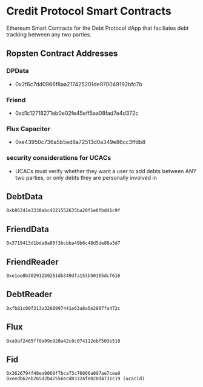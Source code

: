 # Credit Protocol Smart Contracts

Ethereum Smart Contracts for the Debt Protocol dApp that faciliates debt tracking between any two parties.

## Ropsten Contract Addresses
### DPData
* 0x2f6c7dd0966f8aa217425201de970049192bfc7b

### Friend
* 0xd1c12718271eb0e02fe45eff5aa08fad7e4d372c

### Flux Capacitor
* 0xe43950c736a5b5ed6a72513d0a349e86cc3ffdb8


### security considerations for UCACs
* UCACs must verify whether they want a user to add debts between ANY two parties, or only debts they are personally involved in


## DebtData
```
0xb86341e3330abc4221552635ba20f1e6fbd41c9f
```
## FriendData
```
0x3719413d1bda8a80f3bcbba49b6c48d5de88a3d7
```
## FriendReader
```
0xe1ee0b302912b9261db349dfa153b50165dcf616
```
## DebtReader
```
0xfb81c00f313a3268997441e63a8a5e2807fa472c
```
## Flux
```
0xa9af2465ff0a09e920a42c8c074112ebf503e510
```
## Fid
```
0x3626794f48ea9069f7bca73c76006a097ae7cea9
0xeedb62eb265d2b42556ecd83324fe020d4731c19 (ucacId)
```
